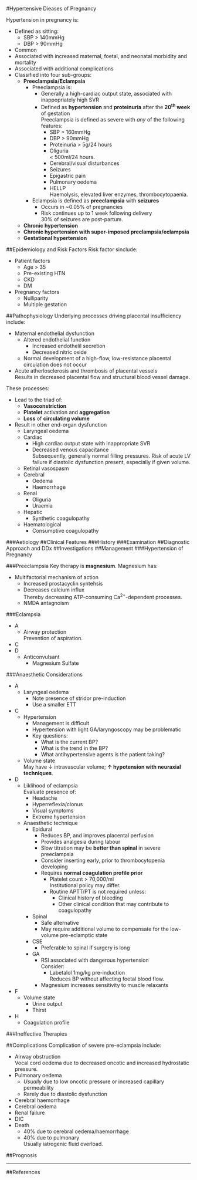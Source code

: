 #Hypertensive Dieases of Pregnancy

Hypertension in pregnancy is:
* Defined as sitting:
	* SBP > 140mmHg
	* DBP > 90mmHg
* Common
* Associated with increased maternal, foetal, and neonatal morbidity and mortality
* Associated with additional complications
* Classified into four sub-groups:
	* **Preeclampsia/Eclampsia**
		* Preeclampsia is:
			* Generally a high-cardiac output state, associated with inappopriately high SVR
			* Defined as **hypertension** and **proteinuria** after the **20<sup>th</sup> week** of gestation  
			Preeclampsia is defined as severe with *any* of the following features:
				* SBP > 160mmHg
				* DBP > 90mmHg
				* Proteinuria > 5g/24 hours
				* Oliguria  
				< 500ml/24 hours.
				* Cerebral/visual disturbances
				* Seizures
				* Epigastric pain
				* Pulmonary oedema
				* HELLP  
				Haemolysis, elevated liver enzymes, thrombocytopaenia.
		* Eclampsia is defined as **preeclampsia** with **seizures**
			* Occurs in ~0.05% of pregnancies
			* Risk continues up to 1 week following delivery  
			30% of seizures are post-partum.
	* **Chronic hypertension**
	* **Chronic hypertension with super-imposed preclampsia/eclampsia**
	* **Gestational hypertension**


##Epidemiology and Risk Factors
Risk factor sinclude:
* Patient factors
	* Age > 35
	* Pre-existing HTN
	* CKD
	* DM
* Pregnancy factors
	* Nulliparity
	* Multiple gestation

##Pathophysiology
Underlying processes driving placental insufficiency include:
* Maternal endothelial dysfunction
	* Altered endothelial function
		* Increased endothelil secretion
		* Decreased nitric oxide
	* Normal development of a high-flow, low-resistance placental circulation does not occur
* Acute atherlosclerosis and thrombosis of placental vessels  
Results in decreased placental flow and structural blood vessel damage.

These processes:
* Lead to the triad of:
	* **Vasoconstriction**  
	* **Platelet** activation and **aggregation**
	* **Loss** of **circulating volume**
* Result in other end-organ dysfunction
	* Laryngeal oedema
	* Cardiac
		* High cardiac output state with inappropriate SVR
		* Decreased venous capacitance  
		Subsequently, generally normal filling pressures.
		Risk of acute LV failure if diastolic dysfunction present, especially if given volume.
	* Retinal vasospasm
	* Cerebral
		* Oedema
		* Haemorrhage
	* Renal
		* Oliguria
		* Uraemia
	* Hepatic
		* Synthetic coagulopathy
	* Haematological
		* Consumptive coagulopathy

###Aetiology
##Clinical Features
###History
###Examination
##Diagnostic Approach and DDx
##Investigations
##Management
###Hypertension of Pregnancy

###Preeclampsia
Key therapy is **magnesium**. Magnesium has:
* Multifactorial mechanism of action
	* Increased prostacyclin syntehsis
	* Decreases calcium influx  
	Thereby decreasing ATP-consuming Ca<sup>2+</sup>-dependent processes.
	* NMDA antagnoism

###Eclampsia
* A
	* Airway protection  
	Prevention of aspiration.
* C
* D
	* Anticonvulsant  
		* Magnesium Sulfate

###Anaesthetic Considerations
* A
	* Laryngeal oedema
		* Note presence of stridor pre-induction
		* Use a smaller ETT
* C
	* Hypertension
		* Management is difficult
		* Hypertension with light GA/laryngoscopy may be problematic
		* Key questions:
			* What is the current BP?
			* What is the trend in the BP?
			* What antihypertensive agents is the patient taking?
	* Volume state  
	May have ↓ intravascular volume; **↑ hypotension with neuraxial techniques**.
* D
	* Liklihood of eclampsia  
	Evaluate presence of:
		* Headache
		* Hyperreflexia/clonus
		* Visual symptoms
		* Extreme hypertension
	* Anaesthetic technique
		* Epidural
			* Reduces BP, and improves placental perfusion
			* Provides analgesia during labour
			* Slow titration may be **better than spinal** in severe preeclampsia
			* Consider inserting early, prior to thrombocytopenia developing
			* Requires **normal coagulation profile prior**
				* Platelet count > 70,000/ml  
				Institutional policy may differ.
				* Routine APTT/PT is not required unless:
					* Clinical history of bleeding
					* Other clinical condition that may contribute to coagulopathy
		* Spinal
			* Safe alternative
			* May require additional volume to compensate for the low-volume pre-eclamptic state
		* CSE
			* Preferable to spinal if surgery is long
		* GA
			* RSI associated with dangerous hypertension  
			Consider:
				* Labetalol 1mg/kg pre-induction  
				Reduces BP without affecting foetal blood flow.
			* Magnesium increases sensitivity to muscle relaxants
* F
	* Volume state
		* Urine output
		* Thirst
* H
	* Coagulation profile

	
###Ineffective Therapies

##Complications
Complication of severe pre-eclampsia include:
* Airway obstruction  
Vocal cord oedema due to decreased oncotic and increased hydrostatic pressure.
* Pulmonary oedema  
	* *Usually* due to low oncotic pressure or increased capillary permeability
	* Rarely due to diastolic dysfunction
* Cerebral haemorrhage
* Cerebral oedema
* Renal failure
* DIC
* Death
	* 40% due to cerebral oedema/haemorrhage
	* 40% due to pulmonary  
	Usually iatrogenic fluid overload.

##Prognosis

---
##References